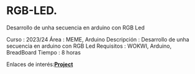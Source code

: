 # RGB-LED.
Desarrollo de unha secuencia en arduino con RGB Led


Curso       : 2023/24
Área        : MEME, Arduino
Descripción : Desarrollo de unha secuencia en arduino con RGB Led
Requisitos  : WOKWI, Arduino, BreadBoard
Tiempo      : 8 horas

Enlaces de interés:[**Project**](https://wokwi.com/projects/390164966648589313)
